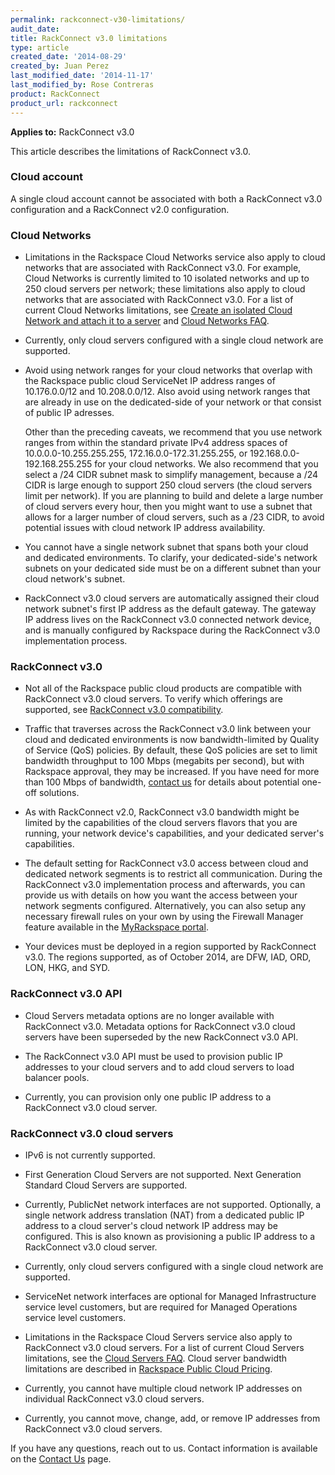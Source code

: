 ```yaml
---
permalink: rackconnect-v30-limitations/
audit_date:
title: RackConnect v3.0 limitations
type: article
created_date: '2014-08-29'
created_by: Juan Perez
last_modified_date: '2014-11-17'
last_modified_by: Rose Contreras
product: RackConnect
product_url: rackconnect
---
```


**Applies to:** RackConnect v3.0

This article describes the limitations of RackConnect v3.0.

### Cloud account

A single cloud account cannot be associated with both a RackConnect v3.0 configuration and a RackConnect v2.0 configuration.

### Cloud Networks

- Limitations in the Rackspace Cloud Networks service also apply to cloud networks that are associated with RackConnect v3.0. For example, Cloud Networks is currently limited to 10 isolated networks and up to 250 cloud servers per network; these limitations also apply to cloud networks that are associated with RackConnect v3.0. For a list of current Cloud Networks limitations, see [Create an isolated Cloud Network and attach it to a server](/how-to/create-an-isolated-cloud-network-and-attach-it-to-a-server) and [Cloud Networks FAQ](/how-to/cloud-networks-faq).

- Currently, only cloud servers configured with a single cloud network are supported.

- Avoid using network ranges for your cloud networks that overlap with the Rackspace public cloud ServiceNet IP address ranges of 10.176.0.0/12 and 10.208.0.0/12. Also avoid using network ranges that are already in use on the dedicated-side of your network or that consist of public IP adresses.

  Other than the preceding caveats, we recommend that you use network ranges from within the standard private IPv4 address spaces of 10.0.0.0-10.255.255.255, 172.16.0.0-172.31.255.255, or 192.168.0.0-192.168.255.255 for your cloud networks. We also recommend that you select a /24 CIDR subnet mask to simplify management, because a /24 CIDR is large enough to support 250 cloud servers (the cloud servers limit per network). If you are planning to build and delete a large number of cloud servers every hour, then you might want to use a subnet that allows for a larger number of cloud servers, such as a /23 CIDR, to avoid potential issues with cloud network IP address availability.

- You cannot have a single network subnet that spans both your cloud and dedicated environments. To clarify, your dedicated-side's network subnets on your dedicated side must be on a different subnet than your cloud network's subnet.

- RackConnect v3.0 cloud servers are automatically assigned their cloud network subnet's first IP address as the default gateway. The gateway IP address lives on the RackConnect v3.0 connected network device, and is manually configured by Rackspace during the RackConnect v3.0 implementation process.

### RackConnect v3.0

- Not all of the Rackspace public cloud products are compatible with RackConnect v3.0 cloud servers. To verify which offerings are supported, see [RackConnect v3.0 compatibility](/how-to/rackconnect-v30-compatibility).

- Traffic that traverses across the RackConnect v3.0 link between your cloud and dedicated environments is now bandwidth-limited by Quality of Service (QoS) policies. By default, these QoS policies are set to limit bandwidth throughput to 100 Mbps (megabits per second), but with Rackspace approval, they may be increased. If you have need for more than 100 Mbps of bandwidth, [contact us](/how-to/support) for details about potential one-off solutions.

- As with RackConnect v2.0, RackConnect v3.0 bandwidth might be limited by the capabilities of the cloud servers flavors that you are running, your network device's capabilities, and your dedicated server's capabilities.

- The default setting for RackConnect v3.0 access between cloud and dedicated network segments is to restrict all communication. During the RackConnect v3.0 implementation process and afterwards, you can provide us with details on how you want the access between your network segments configured. Alternatively, you can also setup any necessary firewall rules on your own by using the Firewall Manager feature available in the [MyRackspace portal](https://my.rackspace.com/).

- Your devices must be deployed in a region supported by RackConnect v3.0. The regions supported, as of October 2014, are DFW, IAD, ORD, LON, HKG, and SYD.

### RackConnect v3.0 API

- Cloud Servers metadata options are no longer available with RackConnect v3.0. Metadata options for RackConnect v3.0 cloud servers have been superseded by the new RackConnect v3.0 API.

- The RackConnect v3.0 API must be used to provision public IP addresses to your cloud servers and to add cloud servers to load balancer pools.

- Currently, you can provision only one public IP address to a RackConnect v3.0 cloud server.

### RackConnect v3.0 cloud servers

- IPv6 is not currently supported.

- First Generation Cloud Servers are not supported. Next Generation Standard Cloud Servers are supported.

- Currently, PublicNet network interfaces are not supported. Optionally, a single network address translation (NAT) from a dedicated public IP address to a cloud server's cloud network IP address may be configured. This is also known as provisioning a public IP address to a RackConnect v3.0 cloud server.

- Currently, only cloud servers configured with a single cloud network are supported.

- ServiceNet network interfaces are optional for Managed Infrastructure service level customers, but are required for Managed Operations service level customers.

- Limitations in the Rackspace Cloud Servers service also apply to RackConnect v3.0 cloud servers. For a list of current Cloud Servers limitations, see the [Cloud Servers FAQ](/how-to/cloud-servers-faq). Cloud server bandwidth limitations are described in [Rackspace Public Cloud Pricing](http://www.rackspace.com/cloud/public-pricing/#cloud-servers).

- Currently, you cannot have multiple cloud network IP addresses on individual RackConnect v3.0 cloud servers.

- Currently, you cannot move, change, add, or remove IP addresses from RackConnect v3.0 cloud servers.

If you have any questions, reach out to us. Contact information is available on the [Contact Us](/how-to/support) page.
